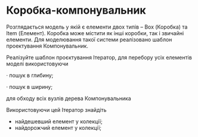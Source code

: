 # Коробка-компонувальник

Розглядається модель у якій є елементи двох типів – Box (Коробка) та Item (Елемент). 
Коробка може містити як інші коробки, так і звичайні елементи. 
Для моделювання такої системи реалізовано шаблон проектування Компонувальник.

Реалізуйте шаблон проєктування Ітератор, для перебору усіх елементів моделі використовуючи

· пошук в глибину;

· пошук в ширину;

для обходу всіх вузлів дерева Компонувальника

Використовуючи цей Ітератор знайдіть
- найдешевший елемент у колекції;
- найдорожчий елемент у колекції;

